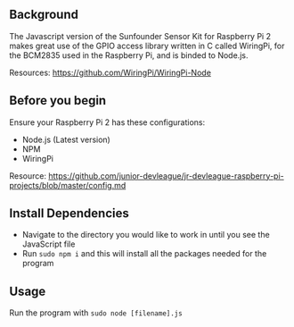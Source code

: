 ## Background
The Javascript version of the Sunfounder Sensor Kit for Raspberry Pi 2 makes great use of the GPIO access library written in C called WiringPi, for the BCM2835 used in the Raspberry Pi, and is binded to Node.js.

Resources: https://github.com/WiringPi/WiringPi-Node

## Before you begin
Ensure your Raspberry Pi 2 has these configurations:
- Node.js (Latest version)
- NPM
- WiringPi

Resource: https://github.com/junior-devleague/jr-devleague-raspberry-pi-projects/blob/master/config.md

## Install Dependencies
- Navigate to the directory you would like to work in until you see the JavaScript file
- Run `sudo npm i` and this will install all the packages needed for the program

## Usage
Run the program with `sudo node [filename].js`
